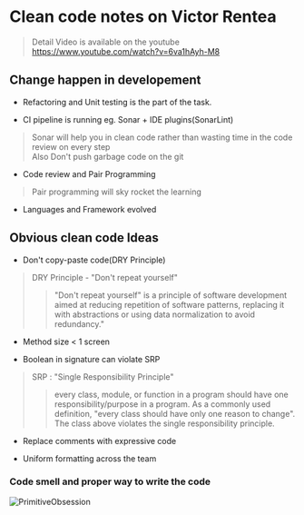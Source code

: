 # Clean code notes on Victor Rentea

> Detail Video is available on the youtube
> https://www.youtube.com/watch?v=6va1hAyh-M8

## Change happen in developement

* Refactoring and Unit testing is the part of the task.     

* CI pipeline is running eg. Sonar + IDE plugins(SonarLint)       
> Sonar will help you in clean code rather than wasting time in the code review on every step           
> Also Don't push garbage code on the git           
    
* Code review and Pair Programming             
> Pair programming will sky rocket the learning
* Languages and Framework evolved         

## Obvious clean code Ideas 

* Don't copy-paste code(DRY Principle)
> DRY Principle - "Don't repeat yourself"
>> "Don't repeat yourself" is a principle of software development aimed at reducing repetition of software patterns, replacing it with abstractions or using data normalization to avoid redundancy."       

* Method size < 1 screen      

* Boolean in signature can violate SRP               
> SRP : "Single Responsibility Principle"           
>> every class, module, or function in a program should have one responsibility/purpose in a program. As a commonly used definition, "every class should have only one reason to change". The class above violates the single responsibility principle.             

* Replace comments with expressive code

* Uniform formatting across the team

### Code smell and proper way to write the code 

![PrimitiveObsession](https://user-images.githubusercontent.com/84851340/221503250-b6eb6f31-f799-4eed-a234-080590add1aa.png)

